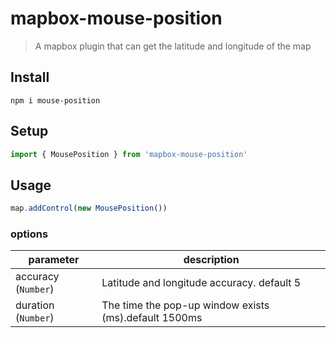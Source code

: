 # mapbox-mouse-position
> A mapbox plugin that can get the latitude and longitude of the map

## Install
`npm i mouse-position`

## Setup
```javascript
import { MousePosition } from 'mapbox-mouse-position'
```

## Usage
```javascript
map.addControl(new MousePosition())
```
### options

parameter | description 
---|---
accuracy (`Number`) | Latitude and longitude accuracy. default 5
duration (`Number`)| The time the pop-up window exists (ms).default 1500ms
